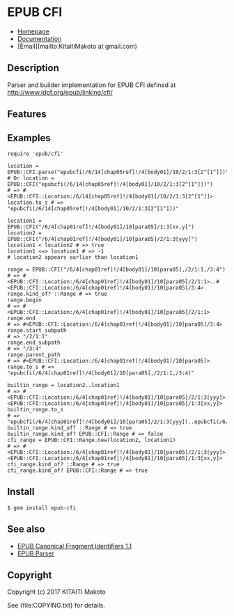 EPUB CFI
========

* [Homepage](https://gitlab.com/KitaitiMakoto/epub-cfi)
* [Documentation](http://rubydoc.info/gems/epub-cfi/frames)
* [Email](mailto:KitaitiMakoto at gmail.com)

Description
-----------

Parser and builder implementation for EPUB CFI defined at http://www.idpf.org/epub/linking/cfi/

Features
--------

Examples
--------

    require 'epub/cfi'
    
    location = EPUB::CFI.parse("epubcfi(/6/14[chap05ref]!/4[body01]/10/2/1:3[2^[1^]])")
    # Or location = EPUB::CFI("epubcfi(/6/14[chap05ref]!/4[body01]/10/2/1:3[2^[1^]])")
    # => #<EPUB::CFI::Location:/6/14[chap05ref]!/4[body01]/10/2/1:3[2^[1^]]>
    location.to_s # => "epubcfi(/6/14[chap05ref]!/4[body01]/10/2/1:3[2^[1^]])"
    
    location1 = EPUB::CFI("/6/4[chap01ref]!/4[body01]/10[para05]/1:3[xx,y]")
    location2 = EPUB::CFI("/6/4[chap01ref]!/4[body01]/10[para05]/2/1:3[yyy]")
    location1 < location2 # => true
    location1 <=> location1 # => -1
    # location2 appears earlier than location1
    
    range = EPUB::CFI("/6/4[chap01ref]!/4[body01]/10[para05],/2/1:1,/3:4")
    # => #<EPUB::CFI::Location:/6/4[chap01ref]!/4[body01]/10[para05]/2/1:1>..#<EPUB::CFI::Location:/6/4[chap01ref]!/4[body01]/10[para05]/3:4>
    range.kind_of? ::Range # => true
    range.begin
    # => #<EPUB::CFI::Location:/6/4[chap01ref]!/4[body01]/10[para05]/2/1:1>
    range.end
    # => #<EPUB::CFI::Location:/6/4[chap01ref]!/4[body01]/10[para05]/3:4>
    range.start_subpath
    # => "/2/1:1"
    range.end_subpath
    # => "/3:4"
    range.parent_path
    # => #<EPUB::CFI::Location:/6/4[chap01ref]!/4[body01]/10[para05]>
    range.to_s # => "epubcfi(/6/4[chap01ref]!/4[body01]/10[para05],/2/1:1,/3:4)"
    
    builtin_range = location2..location1
    # => #<EPUB::CFI::Location:/6/4[chap01ref]!/4[body01]/10[para05]/2/1:3[yyy]>..#<EPUB::CFI::Location:/6/4[chap01ref]!/4[body01]/10[para05]/1:3[xx,y]>
    builtin_range.to_s
    # => "epubcfi(/6/4[chap01ref]!/4[body01]/10[para05]/2/1:3[yyy])..epubcfi(/6/4[chap01ref]!/4[body01]/10[para05]/1:3[xx,y])"
    builtin_range.kind_of? ::Range # => true
    builtin_range.kind_of? EPUB::CFI::Range # => false
    cfi_range = EPUB::CFI::Range.new(location2, location1)
    # => #<EPUB::CFI::Location:/6/4[chap01ref]!/4[body01]/10[para05]/2/1:3[yyy]>..#<EPUB::CFI::Location:/6/4[chap01ref]!/4[body01]/10[para05]/1:3[xx,y]>
    cfi_range.kind_of? ::Range # => true
    cfi_range.kind_of? EPUB::CFI::Range # => true

Install
-------

    $ gem install epub-cfi

See also
--------

* [EPUB Canonical Fragment Identifiers 1.1][spec]
* [EPUB Parser][]

[spec]: http://www.idpf.org/epub/linking/cfi/
[EPUB Parser]: http://www.rubydoc.info/gems/epub-parser/file/docs/Home.markdown

Copyright
---------

Copyright (c) 2017 KITAITI Makoto

See {file:COPYING.txt} for details.
